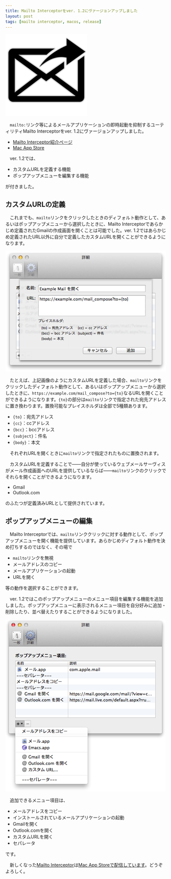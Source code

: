 ```yaml
---
title: Mailto Interceptorをver. 1.2にヴァージョンアップしました
layout: post
tags: [mailto interceptor, macos, release]
---
```

![](/blog/img/20140910/mailto_interceptor_icon.png)

　`mailto:`リンク等によるメールアプリケーションの即時起動を抑制するユーティリティMailto Interceptorをver. 1.2にヴァージョンアップしました。

- [Mailto Interceptor紹介ページ](/mac/mailtointerceptor/)
- [Mac App Store](https://itunes.apple.com/jp/app/id883196547?mt=12)

　ver. 1.2では、

- カスタムURLを定義する機能
- ポップアップメニューを編集する機能

が付きました。

## カスタムURLの定義

　これまでも、`mailto`リンクをクリックしたときのディフォルト動作として、あるいはポップアップメニューから選択したときに、Mailto Interceptorであらかじめ定義されたGmailの作成画面を開くことは可能でした。ver. 1.2ではあらかじめ定義されたURL以外に自分で定義したカスタムURLを開くことができるようになります。

![](/blog/img/20140910/defining_custom_url.png)

　たとえば、上記画像のようにカスタムURLを定義した場合、`mailto`リンクをクリックしたディフォルト動作として、あるいはポップアップメニューから選択したときに、`https://example.com/mail_compose?to={to}`なるURLを開くことができるようになります。`{to}`の部分は`mailto`リンクで指定された宛先アドレスに置き換わります。置換可能なプレイスホルダは全部で5種類あります。

- `{to}`：宛先アドレス
- `{cc}`：ccアドレス
- `{bcc}`：bccアドレス
- `{subject}`：件名
- `{body}`：本文

　それぞれURLを開くときに`mailto`リンクで指定されたものに置換されます。

　カスタムURLを定義することで——自分が使っているウェブメールサーヴィスがメール作成画面へのURLを提供しているならば——`mailto`リンクのクリックでそれらを開くことができるようになります。

- Gmail
- Outlook.com

のふたつが定義済みURLとして提供されています。


## ポップアップメニューの編集

　Mailto Interceptorでは、`mailto`リンククリックに対する動作として、ポップアップメニューを開く機能を提供しています。あらかじめディフォルト動作を決め打ちするのではなく、その場で

- `mailto`リンクを無視
- メールアドレスのコピー
- メールアプリケーションの起動
- URLを開く

等の動作を選択することができます。

　ver. 1.2ではこのポップアップメニューのメニュー項目を編集する機能を追加しました。ポップアップメニューに表示されるメニュー項目を自分好みに追加・削除したり、並べ替えたりすることができるようになりました。

![](/blog/img/20140910/editing_pop_up_menu.png)

　追加できるメニュー項目は、

- メールアドレスをコピー
- インストールされているメールアプリケーションの起動
- Gmailを開く
- Outlook.comを開く
- カスタムURLを開く
- セパレータ

です。

　新しくなった[Mailto Interceptor](/mac/mailtointerceptor/)は[Mac App Storeで配信しています](https://itunes.apple.com/jp/app/id883196547?mt=12)。どうぞよろしく。
